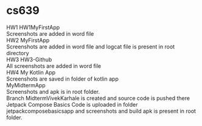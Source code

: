 # cs639

HW1 HW1MyFirstApp  
Screenshots are added in word file  
HW2 MyFirstApp  
Screenshots are added in word file and logcat file is present in root directory  
HW3 HW3-Github  
All screenshots are added in word file  
HW4 My Kotlin App  
Screenshots are saved in folder of kotlin app  
MyMidtermApp  
Screenshots and apk is in root folder.  
Branch MidtermVivekKarhale is created and source code is pushed there
Jetpack Compose Basics
Code is uploaded in folder jetpackcomposebasicsapp and screenshots and build apk is present in root folder.
